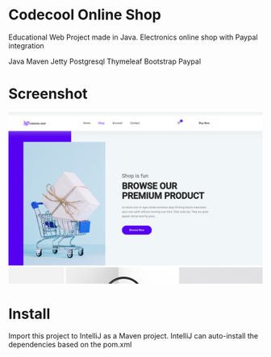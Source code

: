 # Codecool Online Shop

Educational Web Project made in Java. Electronics online shop with Paypal integration

Java
Maven
Jetty
Postgresql
Thymeleaf
Bootstrap
Paypal

# Screenshot

![alt text](ScreenshotShop.png?raw=true)

# Install

Import this project to IntelliJ as a Maven project.
IntelliJ can auto-install the dependencies based on the pom.xml
